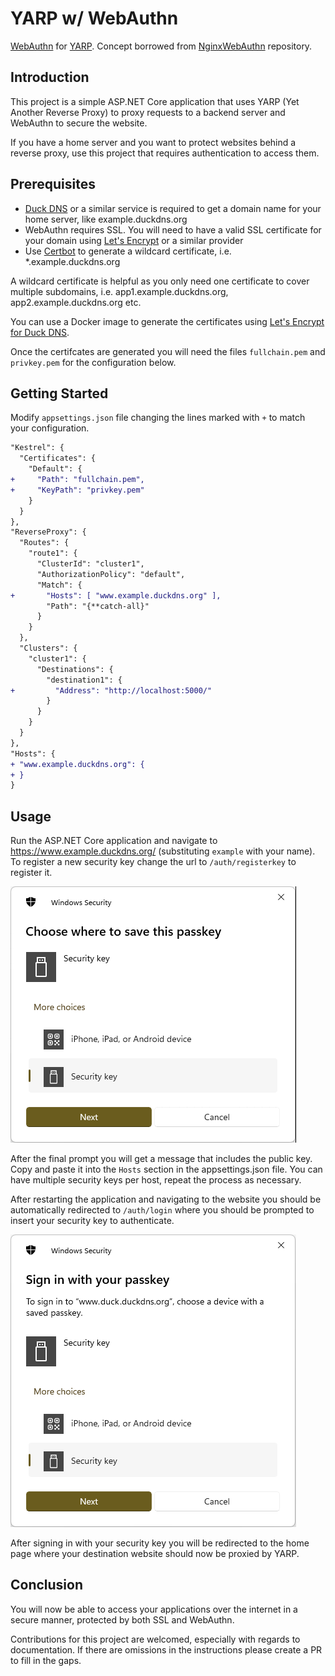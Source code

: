 # YARP w/ WebAuthn
[WebAuthn](https://en.wikipedia.org/wiki/WebAuthn) for [YARP](https://dotnet.github.io/yarp/).  Concept borrowed from 
[NginxWebAuthn](https://github.com/mguinness/NginxWebAuthn) repository.

## Introduction
This project is a simple ASP.NET Core application that uses YARP (Yet Another Reverse Proxy) to proxy requests to a backend server and WebAuthn to secure the website.

If you have a home server and you want to protect websites behind a reverse proxy, use this project that requires authentication to access them.

## Prerequisites

* [Duck DNS](https://www.duckdns.org/) or a similar service is required to get a domain name for your home server, like example.duckdns.org
* WebAuthn requires SSL.  You will need to have a valid SSL certificate for your domain using [Let's Encrypt](https://letsencrypt.org/) or a similar provider
* Use [Certbot](https://certbot.eff.org/) to generate a wildcard certificate, i.e. *.example.duckdns.org

A wildcard certificate is helpful as you only need one certificate to cover multiple subdomains, i.e. app1.example.duckdns.org, app2.example.duckdns.org etc.

You can use a Docker image to generate the certificates using [Let's Encrypt for Duck DNS](https://hub.docker.com/r/maksimstojkovic/letsencrypt).

Once the certifcates are generated you will need the files `fullchain.pem` and `privkey.pem` for the configuration below.

## Getting Started
Modify `appsettings.json` file changing the lines marked with `+` to match your configuration.

```diff
"Kestrel": {
  "Certificates": {
    "Default": {
+     "Path": "fullchain.pem",
+     "KeyPath": "privkey.pem"
    }
  }
},
"ReverseProxy": {
  "Routes": {
    "route1": {
      "ClusterId": "cluster1",
      "AuthorizationPolicy": "default",
      "Match": {
+       "Hosts": [ "www.example.duckdns.org" ],
        "Path": "{**catch-all}"
      }
    }
  },
  "Clusters": {
    "cluster1": {
      "Destinations": {
        "destination1": {
+         "Address": "http://localhost:5000/"
        }
      }
    }
  }
},
"Hosts": {
+ "www.example.duckdns.org": {
+ }
}
```

## Usage
Run the ASP.NET Core application and navigate to https://www.example.duckdns.org/ (substituting `example` with your name).  To register a new security key change the url to `/auth/registerkey` to register it.

![Screenshot](register.gif)

After the final prompt you will get a message that includes the public key.  Copy and paste it into the `Hosts` section in the appsettings.json file.  You can have multiple security keys per host, repeat the process as necessary.

After restarting the application and navigating to the website you should be automatically redirected to `/auth/login` where you should be prompted to insert your security key to authenticate.

![Screenshot](login.gif)

After signing in with your security key you will be redirected to the home page where your destination website should now be proxied by YARP.

## Conclusion
You will now be able to access your applications over the internet in a secure manner, protected by both SSL and WebAuthn.

Contributions for this project are welcomed, especially with regards to documentation.  If there are omissions in the instructions please create a PR to fill in the gaps.